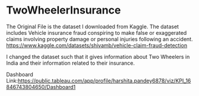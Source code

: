 # TwoWheelerInsurance

The Original File is the dataset I downloaded from Kaggle. The dataset includes Vehicle insurance fraud conspiring to make false or exaggerated claims involving property damage or personal injuries following an accident. 
https://www.kaggle.com/datasets/shivamb/vehicle-claim-fraud-detection

I changed the dataset such that it gives information about Two Wheelers in India and their information related to their insurance.


Dashboard Link:https://public.tableau.com/app/profile/harshita.pandey6878/viz/KPI_16846743804650/Dashboard1
